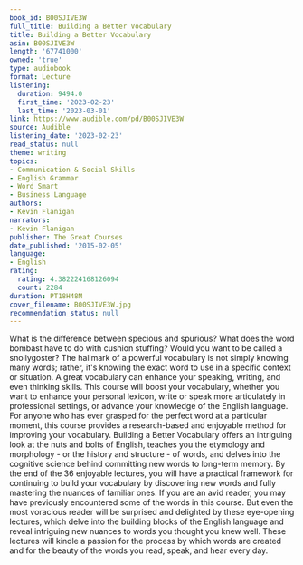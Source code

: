 ```yaml
---
book_id: B00SJIVE3W
full_title: Building a Better Vocabulary
title: Building a Better Vocabulary
asin: B00SJIVE3W
length: '67741000'
owned: 'true'
type: audiobook
format: Lecture
listening:
  duration: 9494.0
  first_time: '2023-02-23'
  last_time: '2023-03-01'
link: https://www.audible.com/pd/B00SJIVE3W
source: Audible
listening_date: '2023-02-23'
read_status: null
theme: writing
topics:
- Communication & Social Skills
- English Grammar
- Word Smart
- Business Language
authors:
- Kevin Flanigan
narrators:
- Kevin Flanigan
publisher: The Great Courses
date_published: '2015-02-05'
language:
- English
rating:
  rating: 4.382224168126094
  count: 2284
duration: PT18H48M
cover_filename: B00SJIVE3W.jpg
recommendation_status: null
---
```

What is the difference between specious and spurious? What does the word bombast have to do with cushion stuffing? Would you want to be called a snollygoster?
The hallmark of a powerful vocabulary is not simply knowing many words; rather, it's knowing the exact word to use in a specific context or situation. A great vocabulary can enhance your speaking, writing, and even thinking skills. This course will boost your vocabulary, whether you want to enhance your personal lexicon, write or speak more articulately in professional settings, or advance your knowledge of the English language. For anyone who has ever grasped for the perfect word at a particular moment, this course provides a research-based and enjoyable method for improving your vocabulary.
Building a Better Vocabulary offers an intriguing look at the nuts and bolts of English, teaches you the etymology and morphology - or the history and structure - of words, and delves into the cognitive science behind committing new words to long-term memory. By the end of the 36 enjoyable lectures, you will have a practical framework for continuing to build your vocabulary by discovering new words and fully mastering the nuances of familiar ones.
If you are an avid reader, you may have previously encountered some of the words in this course. But even the most voracious reader will be surprised and delighted by these eye-opening lectures, which delve into the building blocks of the English language and reveal intriguing new nuances to words you thought you knew well. These lectures will kindle a passion for the process by which words are created and for the beauty of the words you read, speak, and hear every day.

